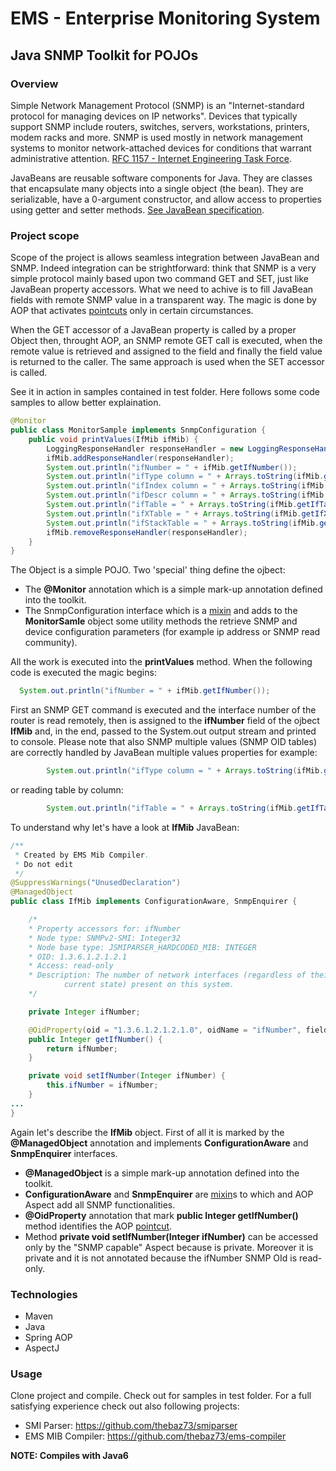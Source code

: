 # EMS - Enterprise Monitoring System

## Java SNMP Toolkit for POJOs

### Overview
Simple Network Management Protocol (SNMP) is an "Internet-standard protocol for managing devices on IP networks". Devices that typically support SNMP include routers, switches, servers, workstations, printers, modem racks and more. SNMP is used mostly in network management systems to monitor network-attached devices for conditions that warrant administrative attention. [RFC 1157 - Internet Engineering Task Force](https://www.ietf.org/rfc/rfc1157.txt).

JavaBeans are reusable software components for Java. They are classes that encapsulate many objects into a single object (the bean). They are serializable, have a 0-argument constructor, and allow access to properties using getter and setter methods. [See JavaBean specification](http://www.oracle.com/technetwork/java/javase/documentation/spec-136004.html).

### Project scope
Scope of the project is allows seamless integration between JavaBean and SNMP. Indeed integration can be strightforward: think that SNMP is a very simple protocol mainly based upon two command GET and SET, just like JavaBean property accessors. What we need to achive is to fill JavaBean fields with remote SNMP value in a transparent way. The magic is done by AOP that activates [pointcuts](http://eclipse.org/aspectj/doc/released/progguide/language-joinPoints.html) only in certain circumstances. 

When the GET accessor of a JavaBean property is called by a proper Object then, throught AOP, an SNMP remote GET call is executed, when the remote value is retrieved and assigned to the field and finally the field value is returned to the caller. The same approach is used when the SET accessor is called.

See it in action in samples contained in test folder. Here follows some code samples to allow better explaination.

``` Java
@Monitor
public class MonitorSample implements SnmpConfiguration {
    public void printValues(IfMib ifMib) {
        LoggingResponseHandler responseHandler = new LoggingResponseHandler(ifMib);
        ifMib.addResponseHandler(responseHandler);
        System.out.println("ifNumber = " + ifMib.getIfNumber());
        System.out.println("ifType column = " + Arrays.toString(ifMib.getIfType()));
        System.out.println("ifIndex column = " + Arrays.toString(ifMib.getIfIndex()));
        System.out.println("ifDescr column = " + Arrays.toString(ifMib.getIfDescr()));
        System.out.println("ifTable = " + Arrays.toString(ifMib.getIfTable()));
        System.out.println("ifXTable = " + Arrays.toString(ifMib.getIfXTable()));
        System.out.println("ifStackTable = " + Arrays.toString(ifMib.getIfStackTable()));
        ifMib.removeResponseHandler(responseHandler);
    }
}
```
The Object is a simple POJO. Two 'special' thing define the ojbect:
 * The **@Monitor** annotation which is a simple mark-up annotation defined into the toolkit.
 * The SnmpConfiguration interface which is a [mixin](http://en.wikipedia.org/wiki/Mixin) and adds to the **MonitorSamle** object some utility methods the retrieve SNMP and device configuration parameters (for example ip address or SNMP read community).

All the work is executed into the **printValues** method. When the following code is executed the magic begins:

``` Java
  System.out.println("ifNumber = " + ifMib.getIfNumber());
```
First an SNMP GET command is executed and the interface number of the router is read remotely, then is assigned to the **ifNumber** field of the ojbect **IfMib** and, in the end, passed to the System.out output stream and printed to console. Please note that also SNMP multiple values (SNMP OID tables) are correctly handled by JavaBean multiple values properties for example:

``` Java
        System.out.println("ifType column = " + Arrays.toString(ifMib.getIfType()));
```
or reading table by column:
``` Java
        System.out.println("ifTable = " + Arrays.toString(ifMib.getIfTable()));
```

To understand why let's have a look at **IfMib** JavaBean:

``` Java
/**
 * Created by EMS Mib Compiler.
 * Do not edit
 */
@SuppressWarnings("UnusedDeclaration")
@ManagedObject
public class IfMib implements ConfigurationAware, SnmpEnquirer {

    /*
    * Property accessors for: ifNumber
    * Node type: SNMPv2-SMI: Integer32
    * Node base type: JSMIPARSER_HARDCODED_MIB: INTEGER
    * OID: 1.3.6.1.2.1.2.1
    * Access: read-only
    * Description: The number of network interfaces (regardless of their
            current state) present on this system.
    */

    private Integer ifNumber;

    @OidProperty(oid = "1.3.6.1.2.1.2.1.0", oidName = "ifNumber", fieldName = "ifNumber")
    public Integer getIfNumber() {
        return ifNumber;
    }

    private void setIfNumber(Integer ifNumber) {
        this.ifNumber = ifNumber;
    }
...
}
```

Again let's describe the **IfMib** object. First of all it is marked by the **@ManagedObject** annotation and implements **ConfigurationAware** and **SnmpEnquirer** interfaces.
 * **@ManagedObject** is a simple mark-up annotation defined into the toolkit.
 * **ConfigurationAware** and **SnmpEnquirer** are [mixin](http://en.wikipedia.org/wiki/Mixin)s to which and AOP Aspect add all SNMP functionalities.
 * **@OidProperty** annotation that mark **public Integer getIfNumber()** method identifies the AOP [pointcut](http://eclipse.org/aspectj/doc/released/progguide/language-joinPoints.html).
 * Method **private void setIfNumber(Integer ifNumber)** can be accessed only by the "SNMP capable" Aspect because is private. Moreover it is private and it is not annotated because the ifNumber SNMP OId is read-only.

### Technologies
 * Maven
 * Java
 * Spring AOP
 * AspectJ

### Usage
Clone project and compile. Check out for samples in test folder. For a full satisfying experience check out also following projects:
 * SMI Parser: https://github.com/thebaz73/smiparser
 * EMS MIB Compiler: https://github.com/thebaz73/ems-compiler

**NOTE: Compiles with Java6**
